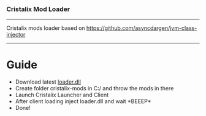 ### Cristalix Mod Loader
___
Cristalix mods loader based on https://github.com/asyncdargen/jvm-class-injector
___
# Guide
+ Download latest [loader.dll](https://github.com/asyncdargen/cristalix-mod-loader/raw/master/out/loader.dll)
+ Create folder cristalix-mods in C:/ and throw the mods in there
+ Launch Cristalix Launcher and Client
+ After client loading inject loader.dll and wait *BEEEP\*
+ Done!